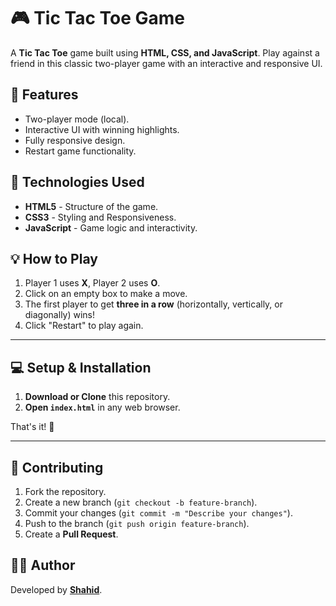 # 🎮 Tic Tac Toe Game  

A **Tic Tac Toe** game built using **HTML, CSS, and JavaScript**. Play against a friend in this classic two-player game with an interactive and responsive UI.

## 🚀 Features
- Two-player mode (local).  
- Interactive UI with winning highlights.  
- Fully responsive design.  
- Restart game functionality.  

## 🔧 Technologies Used  
- **HTML5** - Structure of the game.  
- **CSS3** - Styling and Responsiveness.  
- **JavaScript** - Game logic and interactivity.  

## 💡 How to Play  
1. Player 1 uses **X**, Player 2 uses **O**.  
2. Click on an empty box to make a move.  
3. The first player to get **three in a row** (horizontally, vertically, or diagonally) wins!  
4. Click "Restart" to play again.  

---

## 💻 Setup & Installation  
1. **Download or Clone** this repository.  
2. **Open `index.html`** in any web browser.  

That's it! 🚀  

--- 

## 🤝 Contributing  
1. Fork the repository.  
2. Create a new branch (`git checkout -b feature-branch`).  
3. Commit your changes (`git commit -m "Describe your changes"`).  
4. Push to the branch (`git push origin feature-branch`).  
5. Create a **Pull Request**.  

## 👨‍💻 Author  
Developed by **[Shahid](https://github.com/Shahid8389)**.
